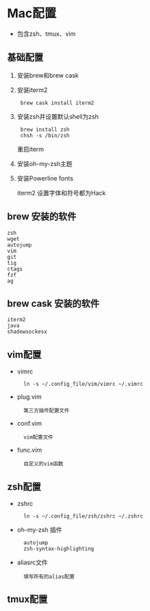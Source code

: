 # Mac配置

* 包含zsh、tmux、vim

## 基础配置

1. 安装brew和brew cask
    
2. 安装iterm2

        brew cask install iterm2

3. 安装zsh并设置默认shell为zsh
	
        brew install zsh
        chsh -s /bin/zsh

	重启iterm

4. 安装oh-my-zsh主题

5. 安装Powerline fonts
	
	iterm2 设置字体和符号都为Hack
    

	
## brew 安装的软件

    zsh
    wget
    autojump
    vim
    git
    tig
    ctags
    fzf
    ag

## brew cask 安装的软件

    iterm2
    java
    shadowsockesx




## vim配置

* vimrc 

        ln -s ~/.config_file/vim/vimrc ~/.vimrc

* plug.vim

        第三方插件配置文件

* conf.vim

        vim配置文件

* func.vim

        自定义的vim函数

## zsh配置

* zshrc

        ln -s ~/.config_file/zsh/zshrc ~/.zshrc

* oh-my-zsh 插件

        autojump
        zsh-syntax-highlighting

* aliasrc文件

	    填写所有的alias配置

## tmux配置




